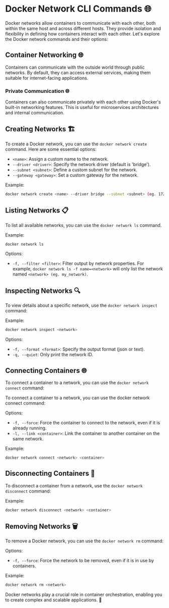 # Docker Network CLI Commands 🌐

Docker networks allow containers to communicate with each other, both within the same host and across different hosts. They provide isolation and flexibility in defining how containers interact with each other. Let's explore the Docker network commands and their options:

## Container Networking 🌐

Containers can communicate with the outside world through public networks. By default, they can access external services, making them suitable for internet-facing applications.

### Private Communication 🌐

Containers can also communicate privately with each other using Docker's built-in networking features. This is useful for microservices architectures and internal communication.


## Creating Networks 🏗️

To create a Docker network, you can use the `docker network create` command. Here are some essential options:

- `<name>`: Assign a custom name to the network.
- `--driver <driver>`: Specify the network driver (default is 'bridge').
- `--subnet <subnet>`: Define a custom subnet for the network.
- `--gateway <gateway>`: Set a custom gateway for the network.

Example:
```bash
docker network create <name> --driver bridge --subnet <subnet> (eg. 172.18.0.0/16) --gateway <gateway> (eg. 172.18.0.1)
```

## Listing Networks 📋

To list all available networks, you can use the `docker network ls` command.

Example:
```bash
docker network ls
```

Options:

- `-f, --filter <filter>`: Filter output by network properties. For example, `docker network ls -f name=<network>` will only list the network named `<network> (eg. my_network)`.

## Inspecting Networks 🔍

To view details about a specific network, use the `docker network inspect` command:

Example:
```bash
docker network inspect <network>
```

Options:

- `-f, --format <format>`: Specify the output format (json or text).
- `-q, --quiet`: Only print the network ID.


## Connecting Containers 🌐

To connect a container to a network, you can use the `docker network connect` command:

To connect a container to a network, you can use the docker network connect command:

Options:

- `-f, --force`: Force the container to connect to the network, even if it is already running.
- `-l, --link <container>`: Link the container to another container on the same network.

Example:
```bash
docker network connect <network> <container>
```

## Disconnecting Containers 🚫

To disconnect a container from a network, use the `docker network disconnect` command:

Example:
```bash
docker network disconnect <network> <container>
```

## Removing Networks 🗑️

To remove a Docker network, you can use the `docker network rm` command:

Options:
- `-f, --force`: Force the network to be removed, even if it is in use by containers.

Example:
```bash
docker network rm <network>
```

Docker networks play a crucial role in container orchestration, enabling you to create complex and scalable applications. 🚀
